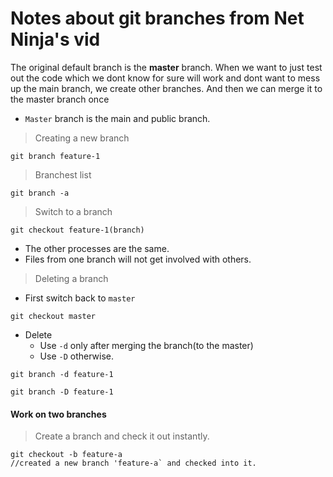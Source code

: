 # Notes about git branches from Net Ninja's vid

The original default branch is the **master** branch. When we want to just test out the code which we dont know for sure will work and dont want to mess up the main branch, we create other branches. And then we can merge it to the master branch once 

- `Master` branch is the main and public branch.

>Creating a new branch
```git
git branch feature-1
```
>Branchest list
```git
git branch -a
```
>Switch to a branch
```git 
git checkout feature-1(branch)
```
- The other processes are the same.
- Files from one branch will not get involved with others.

>Deleting a branch
- First switch back to `master`
```git
git checkout master
```
- Delete
  - Use `-d` only after merging the branch(to the master)
  - Use `-D` otherwise.
```git
git branch -d feature-1

git branch -D feature-1
```
#### Work on two branches

>Create a branch and check it out instantly.
```git
git checkout -b feature-a
//created a new branch 'feature-a` and checked into it.
```
